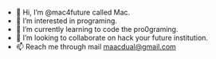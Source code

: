 - 👋 Hi, I’m @mac4future called Mac.
- 👀 I’m interested in programing.
- 🌱 I’m currently learning to code the pro0graming.
- 💞️ I’m looking to collaborate on hack your future institution.
- 📫 Reach me through mail maacdual@gmail.com

<!---
mac4future/mac4future is a ✨ special ✨ repository because its `README.md` (this file) appears on your GitHub profile.
You can click the Preview link to take a look at your changes.
--->                                

